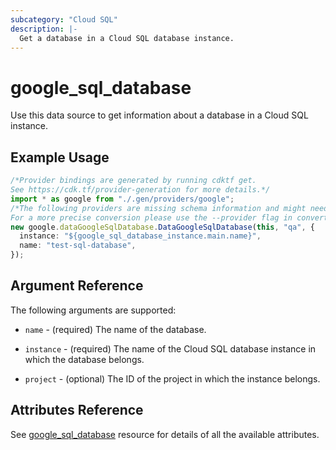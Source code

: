 ```yaml
---
subcategory: "Cloud SQL"
description: |-
  Get a database in a Cloud SQL database instance.
---
```


# google\_sql\_database

Use this data source to get information about a database in a Cloud SQL instance.

## Example Usage

```typescript
/*Provider bindings are generated by running cdktf get.
See https://cdk.tf/provider-generation for more details.*/
import * as google from "./.gen/providers/google";
/*The following providers are missing schema information and might need manual adjustments to synthesize correctly: google.
For a more precise conversion please use the --provider flag in convert.*/
new google.dataGoogleSqlDatabase.DataGoogleSqlDatabase(this, "qa", {
  instance: "${google_sql_database_instance.main.name}",
  name: "test-sql-database",
});

```

## Argument Reference

The following arguments are supported:

*   `name` - (required) The name of the database.

*   `instance` - (required) The name of the Cloud SQL database instance in which the database belongs.

*   `project` - (optional) The ID of the project in which the instance belongs.

## Attributes Reference

See [google\_sql\_database](https://registry.terraform.io/providers/hashicorp/google/latest/docs/resources/sql_database) resource for details of all the available attributes.
